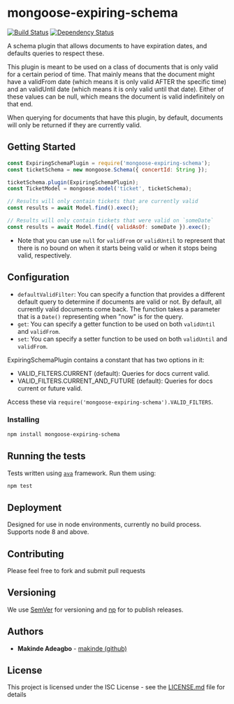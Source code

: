 # mongoose-expiring-schema
[![Build Status](https://travis-ci.org/makinde/mongoose-expiring-schema.svg?branch=master)](https://travis-ci.org/makinde/mongoose-expiring-schema) [![Dependency Status](https://david-dm.org/makinde/mongoose-expiring-schema.svg)](https://david-dm.org/makinde/mongoose-expiring-schema)

A schema plugin that allows documents to have expiration dates, and defaults queries to respect these.

This plugin is meant to be used on a class of documents that is only valid for a certain period of time. That mainly means that the document might have a validFrom date (which means it is only valid AFTER the specific time) and an validUntil date (which means it is only valid until that date). Either of these values can be null, which means the document is valid indefinitely on that end.

When querying for documents that have this plugin, by default, documents will only be returned if they are currently valid.

## Getting Started

```js
const ExpiringSchemaPlugin = require('mongoose-expiring-schema');
const ticketSchema = new mongoose.Schema({ concertId: String });

ticketSchema.plugin(ExpiringSchemaPlugin);
const TicketModel = mongoose.model('ticket', ticketSchema);

// Results will only contain tickets that are currently valid
const results = await Model.find().exec();

// Results will only contain tickets that were valid on `someDate`
const results = await Model.find({ validAsOf: someDate }).exec();
```

- Note that you can use `null` for `validFrom` or `validUntil` to represent that there is no bound on when it starts being valid or when it stops being valid, respectively.

## Configuration

- `defaultValidFilter`: You can specify a function that provides a different default query to determine if documents are valid or not. By default, all currently valid documents come back. The function takes a parameter that is a `Date()` representing when "now" is for the query.
- `get`: You can specify a getter function to be used on both `validUntil` and `validFrom`.
- `set`: You can specify a setter function to be used on both `validUntil` and `validFrom`.

ExpiringSchemaPlugin contains a constant that has two options in it:
- VALID_FILTERS.CURRENT (default): Queries for docs current valid.
- VALID_FILTERS.CURRENT_AND_FUTURE (default): Queries for docs current or future valid.

Access these via `require('mongoose-expiring-schema').VALID_FILTERS`.

### Installing

```bash
npm install mongoose-expiring-schema
```

## Running the tests

Tests written using [`ava`](https://www.npmjs.com/package/ava) framework. Run them using:

```bash
npm test
```

## Deployment

Designed for use in node environments, currently no build process. Supports node 8 and above.

## Contributing

Please feel free to fork and submit pull requests

## Versioning

We use [SemVer](http://semver.org/) for versioning and [np](https://www.npmjs.com/package/np) for to publish releases.

## Authors

* **Makinde Adeagbo** - [makinde (github)](https://github.com/makinde)

## License

This project is licensed under the ISC License - see the [LICENSE.md](LICENSE.md) file for details
